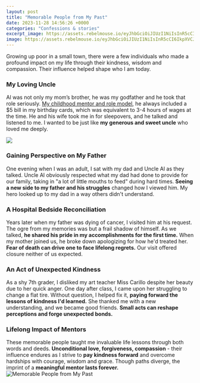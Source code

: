 ```yaml
---
layout: post
title: "Memorable People from My Past"
date: 2023-11-28 14:56:26 +0000
categories: "Confessions & stories"
excerpt_image: https://assets.rebelmouse.io/eyJhbGciOiJIUzI1NiIsInR5cCI6IkpXVCJ9.eyJpbWFnZSI6Imh0dHBzOi8vYXNzZXRzLnJibC5tcy8xMzI2NjE1MS9vcmlnaW4uanBnIiwiZXhwaXJlc19hdCI6MTY0NDQzMzU5MX0.IRWzA8zbbNNcRJJ8VvRVpFjo1wVyTnOViYbDtMK2yvg/img.jpg?width=980
image: https://assets.rebelmouse.io/eyJhbGciOiJIUzI1NiIsInR5cCI6IkpXVCJ9.eyJpbWFnZSI6Imh0dHBzOi8vYXNzZXRzLnJibC5tcy8xMzI2NjE1MS9vcmlnaW4uanBnIiwiZXhwaXJlc19hdCI6MTY0NDQzMzU5MX0.IRWzA8zbbNNcRJJ8VvRVpFjo1wVyTnOViYbDtMK2yvg/img.jpg?width=980
---
```


Growing up poor in a small town, there were a few individuals who made a profound impact on my life through their kindness, wisdom and compassion. Their influence helped shape who I am today.
### My Loving Uncle
Al was not only my mom’s brother, he was my godfather and he took that role seriously. [My childhood mentor and role model](https://fistore.mysenprints.com/collection/abrahams), he always included a $5 bill in my birthday cards, which was equivalent to 3-4 hours of wages at the time. He and his wife took me in for sleepovers, and he talked and listened to me. I wanted to be just like **my generous and sweet uncle** who loved me deeply. 

![](https://i.pinimg.com/originals/b7/b9/a3/b7b9a3e22e0f4501d5974ad6fe61c3c5.jpg)
### Gaining Perspective on My Father
One evening when I was an adult, I sat with my dad and Uncle Al as they talked. Uncle Al obviously respected what my dad had done to provide for our family, taking in "a lot of little mouths to feed" during hard times. **Seeing a new side to my father and his struggles** changed how I viewed him. My hero looked up to my dad in a way others didn't understand.
### A Hospital Bedside Reconciliation  
Years later when my father was dying of cancer, I visited him at his request. The ogre from my memories was but a frail shadow of himself. As we talked, **he shared his pride in my accomplishments for the first time.** When my mother joined us, he broke down apologizing for how he'd treated her. **Fear of death can drive one to face lifelong regrets.** Our visit offered closure neither of us expected.
### An Act of Unexpected Kindness
As a shy 7th grader, I disliked my art teacher Miss Carillo despite her beauty due to her quick anger. One day after class, I came upon her struggling to change a flat tire. Without question, I helped fix it, **paying forward the lessons of kindness I'd learned.** She thanked me with a new understanding, and we became good friends. **Small acts can reshape perceptions and forge unexpected bonds.**  
### Lifelong Impact of Mentors  
These memorable people taught me invaluable life lessons through both words and deeds. **Unconditional love, forgiveness, compassion** - their influence endures as I strive to **pay kindness forward** and overcome hardships with courage, wisdom and grace. Though paths diverge, the imprint of a **meaningful mentor lasts forever.**
![Memorable People from My Past](https://assets.rebelmouse.io/eyJhbGciOiJIUzI1NiIsInR5cCI6IkpXVCJ9.eyJpbWFnZSI6Imh0dHBzOi8vYXNzZXRzLnJibC5tcy8xMzI2NjE1MS9vcmlnaW4uanBnIiwiZXhwaXJlc19hdCI6MTY0NDQzMzU5MX0.IRWzA8zbbNNcRJJ8VvRVpFjo1wVyTnOViYbDtMK2yvg/img.jpg?width=980)